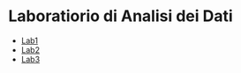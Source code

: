 # Laboratiorio di Analisi dei Dati

- [Lab1](https://colab.research.google.com/github/DavideScassola/data_analysys_laboratory/blob/main/notebooks/introduzione_a_pandas.ipynb)
- [Lab2](https://colab.research.google.com/github/DavideScassola/data_analysys_laboratory/blob/main/notebooks/efficientamento_energetico.ipynb)
- [Lab3](https://colab.research.google.com/github/DavideScassola/data_analysys_laboratory/blob/main/notebooks/efficientamento_energetico2.ipynb)


